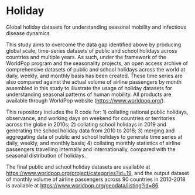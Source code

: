 # Holiday
Global holiday datasets for understanding seasonal mobility and infectious disease dynamics

This study aims to overcome the data gap identified above by producing global scale, time-series datasets of public and school holidays across countries and multiple years. As such, under the framework of the WorldPop program and the seasonality projects, an open access archive of comprehensive datasets of public and school holidays across the world at daily, weekly, and monthly basis has been created. These time series are also compared against the actual volume of airline passengers by month assembled in this study to illustrate the usage of holiday datasets for understanding seasonal patterns of human mobility. All products are available through WorldPop website (https://www.worldpop.org/).

This repository includes the R code for: 1) collating national public holidays, observance, and working days on weekend for countries or territories across the globe in 2010s; 2) collating school holidays in 2019 and generating the school holiday data from 2010 to 2018; 3) merging and aggregating data of public and school holidays to generate time series at daily, weekly, and monthly basis; 4) collating monthly statistics of airline passengers travelling internally and internationally,  compared with the seasonal distribution of holidays.

The final public and school holiday datasets are available at https://www.worldpop.org/project/categories?id=19, and the output dataset of monthly volume of airline passengers across 90 countries in 2010-2018 is available at https://www.worldpop.org/geodata/listing?id=86.
